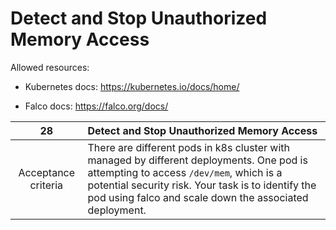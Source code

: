 # Detect and Stop Unauthorized Memory Access

Allowed resources:

- Kubernetes docs: https://kubernetes.io/docs/home/

- Falco docs: https://falco.org/docs/

|       **28**        | **Detect and Stop Unauthorized Memory Access**                                                                                                                                                                                                                           |
| :-----------------: |:-------------------------------------------------------------------------------------------------------------------------------------------------------------------------------------------------------------------------------------------------------------------------|
| Acceptance criteria | There are different pods in k8s cluster with  managed by different deployments. One pod  is attempting to access `/dev/mem`, which is a potential security risk. Your task is to identify the pod using falco and scale down the associated deployment. |
